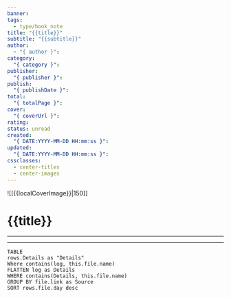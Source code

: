 ```yaml
---
banner: 
tags:
  - type/book_note
title: "{{title}}"
subtitle: "{{subtitle}}"
author:
  - "{ author }": 
category:
  "{ category }": 
publisher:
  "{ publisher }": 
publish:
  "{ publishDate }": 
total:
  "{ totalPage }": 
cover:
  "{ coverUrl }": 
rating: 
status: unread
created:
  "{ DATE:YYYY-MM-DD HH:mm:ss }": 
updated:
  "{ DATE:YYYY-MM-DD HH:mm:ss }": 
cssclasses:
  - center-titles
  - center-images
---
```

![[{{localCoverImage}}|150]]

# {{title}}
---










---
```dataview
TABLE
rows.Details as "Details"
Where contains(log, this.file.name)
FLATTEN log as Details
WHERE contains(Details, this.file.name)
GROUP BY file.link as Source
SORT rows.file.day desc
```